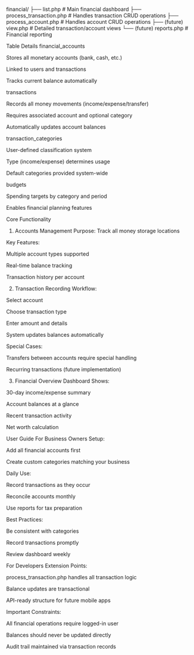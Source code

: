 financial/
├── list.php              # Main financial dashboard
├── process_transaction.php # Handles transaction CRUD operations
├── process_account.php    # Handles account CRUD operations
├── (future) view.php      # Detailed transaction/account views
└── (future) reports.php   # Financial reporting

Table Details
financial_accounts

Stores all monetary accounts (bank, cash, etc.)

Linked to users and transactions

Tracks current balance automatically

transactions

Records all money movements (income/expense/transfer)

Requires associated account and optional category

Automatically updates account balances

transaction_categories

User-defined classification system

Type (income/expense) determines usage

Default categories provided system-wide

budgets

Spending targets by category and period

Enables financial planning features

Core Functionality
1. Accounts Management
Purpose: Track all money storage locations

Key Features:

Multiple account types supported

Real-time balance tracking

Transaction history per account

2. Transaction Recording
Workflow:

Select account

Choose transaction type

Enter amount and details

System updates balances automatically

Special Cases:

Transfers between accounts require special handling

Recurring transactions (future implementation)

3. Financial Overview
Dashboard Shows:

30-day income/expense summary

Account balances at a glance

Recent transaction activity

Net worth calculation

User Guide
For Business Owners
Setup:

Add all financial accounts first

Create custom categories matching your business

Daily Use:

Record transactions as they occur

Reconcile accounts monthly

Use reports for tax preparation

Best Practices:

Be consistent with categories

Record transactions promptly

Review dashboard weekly

For Developers
Extension Points:

process_transaction.php handles all transaction logic

Balance updates are transactional

API-ready structure for future mobile apps

Important Constraints:

All financial operations require logged-in user

Balances should never be updated directly

Audit trail maintained via transaction records